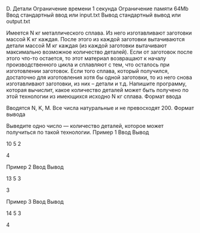 
D. Детали
Ограничение времени 	1 секунда
Ограничение памяти 	64Mb
Ввод 	стандартный ввод или input.txt
Вывод 	стандартный вывод или output.txt

Имеется N кг металлического сплава. Из него изготавливают заготовки массой K кг каждая. После этого из каждой заготовки вытачиваются детали массой M кг каждая (из каждой заготовки вытачивают максимально возможное количество деталей). Если от заготовок после этого что-то остается, то этот материал возвращают к началу производственного цикла и сплавляют с тем, что осталось при изготовлении заготовок. Если того сплава, который получился, достаточно для изготовления хотя бы одной заготовки, то из него снова изготавливают заготовки, из них – детали и т.д. Напишите программу, которая вычислит, какое количество деталей может быть получено по этой технологии из имеющихся исходно N кг сплава.
Формат ввода

Вводятся N, K, M. Все числа натуральные и не превосходят 200.
Формат вывода

Выведите одно число — количество деталей, которое может получиться по такой технологии.
Пример 1
Ввод
Вывод

10 5 2

	

4

Пример 2
Ввод
Вывод

13 5 3

	

3

Пример 3
Ввод
Вывод

14 5 3

	

4

